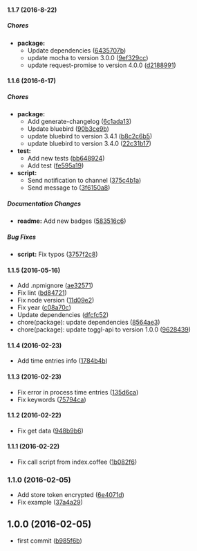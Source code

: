 #### 1.1.7 (2016-8-22)

##### Chores

* **package:**
  * Update dependencies ([6435707b](https://github.com/lgaticaq/hubot-toggl-payment/commit/6435707b8bb937aaac4e9980caeb7fc401ddc6ac))
  * update mocha to version 3.0.0 ([9ef329cc](https://github.com/lgaticaq/hubot-toggl-payment/commit/9ef329cca578a9e53d4faae39d143f589ab35bfc))
  * update request-promise to version 4.0.0 ([d2188991](https://github.com/lgaticaq/hubot-toggl-payment/commit/d21889912eb605fe2faf642e7e33bffa32627083))

#### 1.1.6 (2016-6-17)

##### Chores

* **package:**
  * Add generate-changelog ([6c1ada13](https://github.com/lgaticaq/hubot-toggl-payment/commit/6c1ada13b981ceb3a77a909e4fada4f487a9c3fc))
  * Update bluebird ([90b3ce9b](https://github.com/lgaticaq/hubot-toggl-payment/commit/90b3ce9b5ca35fe2e8d4eba84ef27b41bd10775b))
  * update bluebird to version 3.4.1 ([b8c2c6b5](https://github.com/lgaticaq/hubot-toggl-payment/commit/b8c2c6b55dfcde85226a8100cb9210a4de3de278))
  * update bluebird to version 3.4.0 ([22c31b17](https://github.com/lgaticaq/hubot-toggl-payment/commit/22c31b17f8328c38d416f1a39cb5bcb6624f2e1f))
* **test:**
  * Add new tests ([bb648924](https://github.com/lgaticaq/hubot-toggl-payment/commit/bb64892404e440aedf545b8b89240f52f6b60aa7))
  * Add test ([fe595a19](https://github.com/lgaticaq/hubot-toggl-payment/commit/fe595a19800a56d2468a608e836c48515661dadc))
* **script:**
  * Send notification to channel ([375c4b1a](https://github.com/lgaticaq/hubot-toggl-payment/commit/375c4b1a115c78eb9ad202f97fec7cf02464527b))
  * Send message to ([3f6150a8](https://github.com/lgaticaq/hubot-toggl-payment/commit/3f6150a816ebe636cf12157d764ea624044443d9))

##### Documentation Changes

* **readme:** Add new badges ([583516c6](https://github.com/lgaticaq/hubot-toggl-payment/commit/583516c6ba7b465aad9affa778749b4e0a96d9be))

##### Bug Fixes

* **script:** Fix typos ([3757f2c8](https://github.com/lgaticaq/hubot-toggl-payment/commit/3757f2c8730e41016c72e22c4d008df45ad34ba4))

#### 1.1.5 (2016-05-16)

* Add .npmignore ([ae32571](https://github.com/lgaticaq/hubot-toggl-payment/commit/ae32571))
* Fix lint ([bd84721](https://github.com/lgaticaq/hubot-toggl-payment/commit/bd84721))
* Fix node version ([11d09e2](https://github.com/lgaticaq/hubot-toggl-payment/commit/11d09e2))
* Fix year ([c08a70c](https://github.com/lgaticaq/hubot-toggl-payment/commit/c08a70c))
* Update dependencies ([dfcfc52](https://github.com/lgaticaq/hubot-toggl-payment/commit/dfcfc52))
* chore(package): update dependencies ([8564ae3](https://github.com/lgaticaq/hubot-toggl-payment/commit/8564ae3))
* chore(package): update toggl-api to version 1.0.0 ([9628439](https://github.com/lgaticaq/hubot-toggl-payment/commit/9628439))

#### 1.1.4 (2016-02-23)

* Add time entries info ([1784b4b](https://github.com/lgaticaq/hubot-toggl-payment/commit/1784b4b))

#### 1.1.3 (2016-02-23)

* Fix error in process time entries ([135d6ca](https://github.com/lgaticaq/hubot-toggl-payment/commit/135d6ca))
* Fix keywords ([75794ca](https://github.com/lgaticaq/hubot-toggl-payment/commit/75794ca))

#### 1.1.2 (2016-02-22)

* Fix get data ([948b9b6](https://github.com/lgaticaq/hubot-toggl-payment/commit/948b9b6))

#### 1.1.1 (2016-02-22)

* Fix call script from index.coffee ([1b082f6](https://github.com/lgaticaq/hubot-toggl-payment/commit/1b082f6))

### 1.1.0 (2016-02-05)

* Add store token encrypted ([6e4071d](https://github.com/lgaticaq/hubot-toggl-payment/commit/6e4071d))
* Fix example ([37a4a29](https://github.com/lgaticaq/hubot-toggl-payment/commit/37a4a29))

## 1.0.0 (2016-02-05)

* first commit ([b985f6b](https://github.com/lgaticaq/hubot-toggl-payment/commit/b985f6b))
